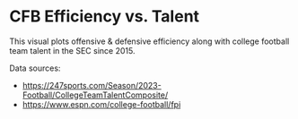 # CFB Efficiency vs. Talent

This visual plots offensive & defensive efficiency along with college football team talent in the SEC since 2015.

Data sources: 
 - https://247sports.com/Season/2023-Football/CollegeTeamTalentComposite/
 - https://www.espn.com/college-football/fpi
